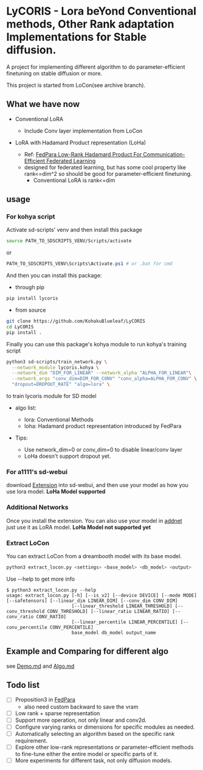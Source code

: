 # LyCORIS - Lora beYond Conventional methods, Other Rank adaptation Implementations for Stable diffusion.

A project for implementing different algorithm to do parameter-efficient finetuning on stable diffusion or more.

This project is started from LoCon(see archive branch).


## What we have now
* Conventional LoRA
  * Include Conv layer implementation from LoCon


* LoRA with Hadamard Product representation (LoHa)
  * Ref: [FedPara Low-Rank Hadamard Product For Communication-Efficient Federated Learning](https://openreview.net/pdf?id=d71n4ftoCBy)
  * designed for federated learning, but has some cool property like rank<=dim^2 so should be good for parameter-efficient finetuning.
    * Conventional LoRA is rank<=dim


## usage
### For kohya script
Activate sd-scripts' venv and then install this package
```bash
source PATH_TO_SDSCRIPTS_VENV/Scripts/activate
```
or
```powershell
PATH_TO_SDSCRIPTS_VENV\Scripts\Activate.ps1 # or .bat for cmd
```

And then you can install this package:
* through pip
```bash
pip install lycoris
```

* from source
```bash
git clone https://github.com/KohakuBlueleaf/LyCORIS
cd LyCORIS
pip install .
```

Finally you can use this package's kohya module to run kohya's training script
```bash
python3 sd-scripts/train_network.py \
  --network_module lycoris.kohya \
  --network_dim "DIM_FOR_LINEAR" --network_alpha "ALPHA_FOR_LINEAR"\
  --network_args "conv_dim=DIM_FOR_CONV" "conv_alpha=ALPHA_FOR_CONV" \
  "dropout=DROPOUT_RATE" "algo=lora" \
```
to train lycoris module for SD model

* algo list:
  * lora: Conventional Methods
  * loha: Hadamard product representation introduced by FedPara

* Tips:
  * Use network_dim=0 or conv_dim=0 to disable linear/conv layer
  * LoHa doesn't support dropout yet.


### For a1111's sd-webui
download [Extension](https://github.com/KohakuBlueleaf/a1111-sd-webui-locon) into sd-webui, and then use your model as how you use lora model.
**LoHa Model supported**


### Additional Networks
Once you install the extension. You can also use your model in [addnet](https://github.com/kohya-ss/sd-webui-additional-networks/releases)<br>
just use it as LoRA model.
**LoHa Model not supported yet**


### Extract LoCon
You can extract LoCon from a dreambooth model with its base model.
```bash
python3 extract_locon.py <settings> <base_model> <db_model> <output>
```
Use --help to get more info
```
$ python3 extract_locon.py --help
usage: extract_locon.py [-h] [--is_v2] [--device DEVICE] [--mode MODE] [--safetensors] [--linear_dim LINEAR_DIM] [--conv_dim CONV_DIM]
                        [--linear_threshold LINEAR_THRESHOLD] [--conv_threshold CONV_THRESHOLD] [--linear_ratio LINEAR_RATIO] [--conv_ratio CONV_RATIO]
                        [--linear_percentile LINEAR_PERCENTILE] [--conv_percentile CONV_PERCENTILE]
                        base_model db_model output_name
```


## Example and Comparing for different algo
see [Demo.md](https://github.com/KohakuBlueleaf/LoCon/blob/lycoris/Demo.md) and [Algo.md](https://github.com/KohakuBlueleaf/LoCon/blob/lycoris/Algo.md)


## Todo list
- [ ] Proposition3 in [FedPara](https://openreview.net/pdf?id=d71n4ftoCBy)
  * also need custom backward to save the vram
- [ ] Low rank + sparse representation
- [ ] Support more operation, not only linear and conv2d.
- [ ] Configure varying ranks or dimensions for specific modules as needed.
- [ ] Automatically selecting an algorithm based on the specific rank requirement.
- [ ] Explore other low-rank representations or parameter-efficient methods to fine-tune either the entire model or specific parts of it.
- [ ] More experiments for different task, not only diffusion models.